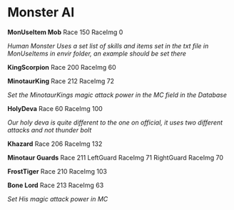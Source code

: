 # Monster AI #

**MonUseItem Mob**
Race 150 RaceImg 0

_Human Monster Uses a set list of skills and items set in the txt file in MonUseItems in envir folder, an example should be set there_

**KingScorpion**
Race 200 RaceImg 60

**MinotaurKing**
Race 212 RaceImg 72

_Set the MinotaurKings magic attack power in the MC field in the Database_

**HolyDeva**
Race 60 RaceImg 100

_Our holy deva is quite different to the one on official, it uses two different attacks and not thunder bolt_

**Khazard**
Race 206 RaceImg 132

**Minotaur Guards**
Race 211
LeftGuard RaceImg 71
RightGuard RaceImg 70

**FrostTiger**
Race 210 RaceImg 103

**Bone Lord**
Race 213 RaceImg 63

_Set His magic attack power in MC_
